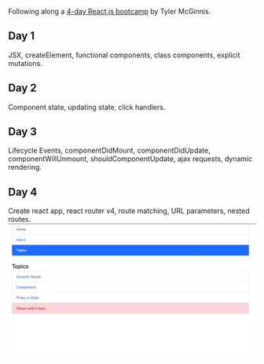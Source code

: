 Following along a [4-day React.js bootcamp](https://tylermcginnis.com/free-react-bootcamp/) by Tyler McGinnis.

## Day 1
JSX, createElement, functional components, class components, explicit mutations.

## Day 2
Component state, updating state, click handlers.

## Day 3
Lifecycle Events, componentDidMount, componentDidUpdate, componentWillUnmount, shouldComponentUpdate,
ajax requests, dynamic rendering.

## Day 4
Create react app, react router v4, route matching, URL parameters, nested routes.
![demo | day 4 ](img/day4-demo.jpg)




